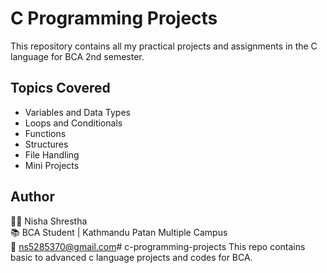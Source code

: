 # C Programming Projects
This repository contains all my practical projects and assignments in the C language for BCA 2nd semester.

## Topics Covered
- Variables and Data Types
- Loops and Conditionals
- Functions
- Structures
- File Handling
- Mini Projects

## Author
👩‍💻 Nisha Shrestha  
📚 BCA Student | Kathmandu Patan Multiple Campus  
📧 ns5285370@gmail.com# c-programming-projects
This repo contains basic to advanced c language projects and codes for BCA.

